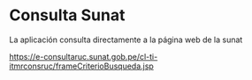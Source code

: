 # Consulta Sunat
La aplicación consulta directamente a la página web de la sunat

https://e-consultaruc.sunat.gob.pe/cl-ti-itmrconsruc/frameCriterioBusqueda.jsp